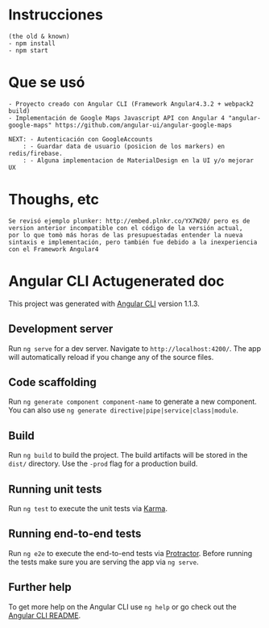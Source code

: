 # Instrucciones
    (the old & known)
    - npm install
    - npm start

# Que se usó

    - Proyecto creado con Angular CLI (Framework Angular4.3.2 + webpack2 build)
    - Implementación de Google Maps Javascript API con Angular 4 "angular-google-maps" https://github.com/angular-ui/angular-google-maps

    NEXT: - Autenticación con GoogleAccounts
        : - Guardar data de usuario (posicion de los markers) en redis/firebase.
        : - Alguna implementacion de MaterialDesign en la UI y/o mejorar UX


# Thoughs, etc
    
    Se revisó ejemplo plunker: http://embed.plnkr.co/YX7W20/ pero es de version anterior incompatible con el código de la versión actual, 
    por lo que tomò más horas de las presupuestadas entender la nueva sintaxis e implementación, pero también fue debido a la inexperiencia con el Framework Angular4


# Angular CLI Actugenerated doc

This project was generated with [Angular CLI](https://github.com/angular/angular-cli) version 1.1.3.

## Development server

Run `ng serve` for a dev server. Navigate to `http://localhost:4200/`. The app will automatically reload if you change any of the source files.

## Code scaffolding

Run `ng generate component component-name` to generate a new component. You can also use `ng generate directive|pipe|service|class|module`.

## Build

Run `ng build` to build the project. The build artifacts will be stored in the `dist/` directory. Use the `-prod` flag for a production build.

## Running unit tests

Run `ng test` to execute the unit tests via [Karma](https://karma-runner.github.io).

## Running end-to-end tests

Run `ng e2e` to execute the end-to-end tests via [Protractor](http://www.protractortest.org/).
Before running the tests make sure you are serving the app via `ng serve`.

## Further help

To get more help on the Angular CLI use `ng help` or go check out the [Angular CLI README](https://github.com/angular/angular-cli/blob/master/README.md).
